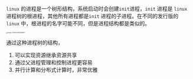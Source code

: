 `linux` 的进程是一个树形结构，系统启动时会创建`init`进程，`init` 进程是 `linux` 进程树的根进程，其他所有进程都是`init` 进程的子进程。在不同的发行版的 `linux` 中，根进程的名字可能不同，但是进程结构都是类似的。

 <img src="https://typra-pictures.oss-cn-beijing.aliyuncs.com/imgs/image-20230715102946564.png" alt="image-20230715102946564" style="zoom:25%;" />

通过这种进程树的结构，

1. 可以实现资源继承资源共享
2. 通过父进程管理和控制进程更容易
3. 并行计算和分布式计算时，非常优雅